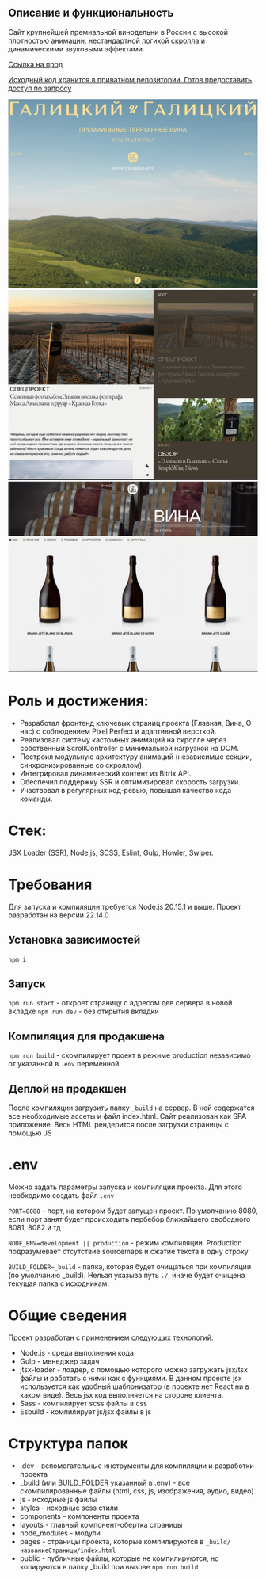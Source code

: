 ## Описание и функциональность

Сайт крупнейшей премиальной винодельни в России с высокой плотностью анимации, нестандартной логикой скролла и динамическими звуковыми эффектами.

[Ссылка на прод](https://galitskiy-galitskiy.ru/)

[Исходный код хранится в приватном репозитории. Готов предоставить доступ по запросу](https://github.com/Yaroslav-Chertov/galitskiy-and-galitskiy)

![](./Screenshot_readme.png)
![](./Screenshot_readme_about_us.png)
![](./Screenshot_readme_wines.png)

# Роль и достижения:

- Разработал фронтенд ключевых страниц проекта (Главная, Вина, О нас) с соблюдением Pixel Perfect и адаптивной версткой.
- Реализовал систему кастомных анимаций на скролле через собственный ScrollController с минимальной нагрузкой на DOM.
- Построил модульную архитектуру анимаций (независимые секции, синхронизированные со скроллом).
- Интегрировал динамический контент из Bitrix API.
- Обеспечил поддержку SSR и оптимизировал скорость загрузки.
- Участвовал в регулярных код-ревью, повышая качество кода команды.

# Стек:

JSX Loader (SSR), Node.js, SCSS, Eslint, Gulp, Howler, Swiper.

# Требования

Для запуска и компиляции требуется Node.js 20.15.1 и выше. Проект разработан на версии 22.14.0

## Установка зависимостей

`npm i`

## Запуск

`npm run start` - откроет страницу с адресом дев сервера в новой вкладке `npm run dev` - без открытия вкладки

## Компиляция для продакшена

`npm run build` - скомпилирует проект в режиме production независимо от указанной в `.env` переменной

## Деплой на продакшен

После компиляции загрузить папку `_build` на сервер. В ней содержатся все необходимые ассеты и файл index.html. Сайт реализован как SPA приложение. Весь HTML рендерится после загрузки страницы с помощью JS

# .env

Можно задать параметры запуска и компиляции проекта. Для этого необходимо создать файл `.env`

`PORT=8080` - порт, на котором будет запущен проект. По умолчанию 8080, если порт занят будет происходить пербебор ближайшего свободного 8081, 8082 и тд

`NODE_ENV=development || production` - режим компиляции. Production подразумевает отсутствие sourcemaps и сжатие текста в одну строку

`BUILD_FOLDER=_build` - папка, которая будет очищаться при компиляции (по умолчанию \_build). Нельзя указыва путь `./`, иначе будет очищена текущая папка с исходникам.

# Общие сведения

Проект разработан с применением следующих технологий:

- Node.js - среда выполнения кода
- Gulp - менеджер задач
- jtsx-loader - лоадер, с помощью которого можно загружать jsx/tsx файлы и работать с ними как с функциями. В данном проекте jsx используется как удобный шаблонизатор (в проекте нет React ни в каком виде). Весь jsx код выполняется на стороне клиента.
- Sass - компилирует scss файлы в css
- Esbuild - компилирует js/jsx файлы в js

# Структура папок

- .dev - вспомогательные инструменты для компиляции и разработки проекта
- \_build (или BUILD_FOLDER указанный в .env) - все скомпилированные файлы (html, css, js, изображения, аудио, видео)
- js - исходные js файлы
- styles - исходные scss стили
- components - компоненты проекта
- layouts - главный компонент-обертка страницы
- node_modules - модули
- pages - страницы проекта, которые компилируются в `_build/названиеСтраницы/index.html`
- public - публичные файлы, которые не компилируются, но копируются в папку \_build при вызове `npm run build`
